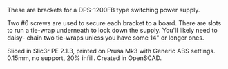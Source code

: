 These are brackets for a DPS-1200FB type switching power supply.

Two #6 screws are used to secure each bracket to a board. There are slots to
run a tie-wrap underneath to lock down the supply. You'll likely need to daisy-
chain two tie-wraps unless you have some 14" or longer ones.

Sliced in Slic3r PE 2.1.3, printed on Prusa Mk3 with Generic ABS settings.
0.15mm, no support, 20% infill. Created in OpenSCAD.
